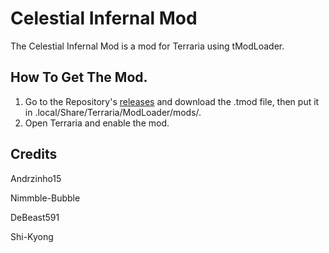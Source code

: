 # Celestial Infernal Mod
The Celestial Infernal Mod is a mod for Terraria using tModLoader.

## How To Get The Mod.
1. Go to the Repository's [releases](https://github.com/Andrzinho15/CelestialInfernalMod/releases) and download the .tmod file, then put it in .local/Share/Terraria/ModLoader/mods/.
2. Open Terraria and enable the mod.

## Credits
Andrzinho15

Nimmble-Bubble

DeBeast591

Shi-Kyong
